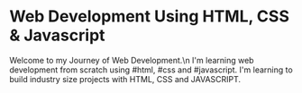# Web Development Using HTML, CSS & Javascript
Welcome to my Journey of Web Development.\n
I'm learning web development from scratch using #html, #css and #javascript.
I'm learning to build industry size projects with HTML, CSS and JAVASCRIPT.
